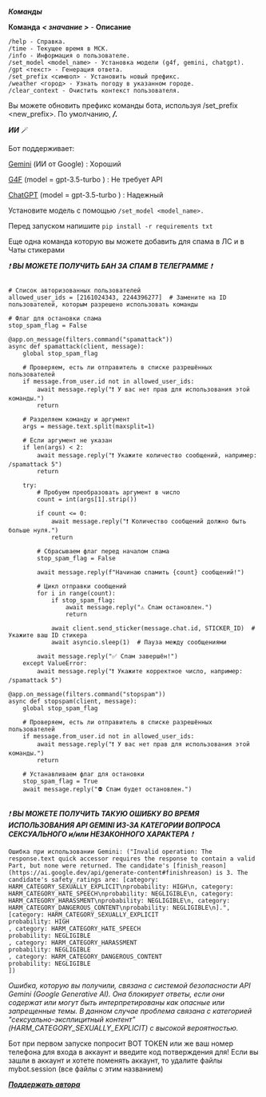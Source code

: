 ***Команды***


**Команда**	  ***< значание >***   -      **Описание**
```
/help - Справка.
/time - Текущее время в МСК.
/info - Информация о пользователе.
/set_model <model_name> - Установка модели (g4f, gemini, chatgpt).
/gpt <текст> - Генерация ответа.
/set_prefix <символ> - Установить новый префикс.
/weather <город> - Узнать погоду в указанном городе.
/clear_context - Очистить контекст пользователя.
```

Вы можете обновить префикс команды бота, используя /set_prefix <new_prefix>. По умолчанию, ***/.***

***ИИ*** 🪄

Бот поддерживает:

[Gemini](https://gemini.google.com/?hl=ru) (ИИ от Google) : Хороший

[G4F](https://github.com/techwithanirudh/g4f) (model = gpt-3.5-turbo ) : Не требует API

[ChatGPT](https://chatgpt.com/) (model = gpt-3.5-turbo ) : Надежный

 

Установите модель с помощью  ``/set_model <model_name>.``
    
Перед запуском напишите ``pip install -r requirements txt``

Еще одна команда которую вы можете добавить для спама в ЛС и в Чаты стикерами

*❗️* ***ВЫ МОЖЕТЕ ПОЛУЧИТЬ БАН ЗА СПАМ В ТЕЛЕГРАММЕ*** *❗️* 


```

# Список авторизованных пользователей
allowed_user_ids = [2161024343, 2244396277]  # Замените на ID пользователей, которым разрешено использовать команды

# Флаг для остановки спама
stop_spam_flag = False

@app.on_message(filters.command("spamattack"))
async def spamattack(client, message):
    global stop_spam_flag

    # Проверяем, есть ли отправитель в списке разрешённых пользователей
    if message.from_user.id not in allowed_user_ids:
        await message.reply("❗ У вас нет прав для использования этой команды.")
        return

    # Разделяем команду и аргумент
    args = message.text.split(maxsplit=1)

    # Если аргумент не указан
    if len(args) < 2:
        await message.reply("❗ Укажите количество сообщений, например: /spamattack 5")
        return

    try:
        # Пробуем преобразовать аргумент в число
        count = int(args[1].strip())

        if count <= 0:
            await message.reply("❗ Количество сообщений должно быть больше нуля.")
            return

        # Сбрасываем флаг перед началом спама
        stop_spam_flag = False

        await message.reply(f"Начинаю спамить {count} сообщений!")

        # Цикл отправки сообщений
        for i in range(count):
            if stop_spam_flag:
                await message.reply("⚠️ Спам остановлен.")
                return

            await client.send_sticker(message.chat.id, STICKER_ID)  # Укажите ваш ID стикера
            await asyncio.sleep(1)  # Пауза между сообщениями

        await message.reply("✅ Спам завершён!")
    except ValueError:
        await message.reply("❗ Укажите корректное число, например: /spamattack 5")

@app.on_message(filters.command("stopspam"))
async def stopspam(client, message):
    global stop_spam_flag

    # Проверяем, есть ли отправитель в списке разрешённых пользователей
    if message.from_user.id not in allowed_user_ids:
        await message.reply("❗ У вас нет прав для использования этой команды.")
        return

    # Устанавливаем флаг для остановки
    stop_spam_flag = True
    await message.reply("⛔ Спам будет остановлен.")


```

*❗️* ***ВЫ МОЖЕТЕ ПОЛУЧИТЬ ТАКУЮ ОШИБКУ ВО ВРЕМЯ ИСПОЛЬЗОВАНИЯ API GEMINI ИЗ-ЗА КАТЕГОРИИ ВОПРОСА СЕКСУАЛЬНОГО и/или НЕЗАКОННОГО ХАРАКТЕРА*** *❗️* 

```
Oшибка при использовании Gemini: ("Invalid operation: The response.text quick accessor requires the response to contain a valid Part, but none were returned. The candidate's [finish_reason](https://ai.google.dev/api/generate-content#finishreason) is 3. The candidate's safety_ratings are: [category: HARM_CATEGORY_SEXUALLY_EXPLICIT\nprobability: HIGH\n, category: HARM_CATEGORY_HATE_SPEECH\nprobability: NEGLIGIBLE\n, category: HARM_CATEGORY_HARASSMENT\nprobability: NEGLIGIBLE\n, category: HARM_CATEGORY_DANGEROUS_CONTENT\nprobability: NEGLIGIBLE\n].", [category: HARM_CATEGORY_SEXUALLY_EXPLICIT
probability: HIGH
, category: HARM_CATEGORY_HATE_SPEECH
probability: NEGLIGIBLE
, category: HARM_CATEGORY_HARASSMENT
probability: NEGLIGIBLE
, category: HARM_CATEGORY_DANGEROUS_CONTENT
probability: NEGLIGIBLE
])
```
*Ошибка, которую вы получили, связана с системой безопасности API Gemini (Google Generative AI). Она блокирует ответы, если они содержат или могут быть интерпретированы как опасные или запрещенные темы. В данном случае проблема связана с категорией "сексуально-эксплицитный контент" (HARM_CATEGORY_SEXUALLY_EXPLICIT) с высокой вероятностью.*




Бот при первом запуске попросит BOT TOKEN или же ваш номер телефона для входа в аккаунт и введите код потверждения для! Если вы зашли в аккаунт и хотете поменять аккаунт, то удалите файлы mybot.session (все файлы с этим названием) 

***[Поддержать автора](https://www.donationalerts.com/r/adolmi)***
